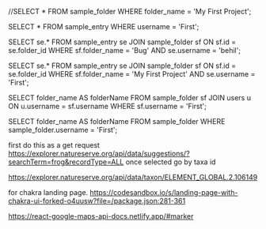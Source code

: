 //SELECT * FROM sample_folder WHERE folder_name = 'My First Project';

SELECT * FROM sample_entry WHERE username = 'First';

SELECT se.*
FROM sample_entry se
JOIN sample_folder sf ON sf.id = se.folder_id
WHERE sf.folder_name = 'Bug' AND se.username = 'behil';

SELECT se.*
FROM sample_entry se
JOIN sample_folder sf ON sf.id = se.folder_id
WHERE sf.folder_name = 'My First Project' AND se.username = 'First';


SELECT folder_name AS folderName
FROM sample_folder sf
JOIN users u ON u.username = sf.username
WHERE sf.username = 'First';

SELECT folder_name AS folderName
FROM sample_folder 
WHERE sample_folder.username = 'First';

first do this as a get request 
https://explorer.natureserve.org/api/data/suggestions/?searchTerm=frog&recordType=ALL
once selected go by taxa id

https://explorer.natureserve.org/api/data/taxon/ELEMENT_GLOBAL.2.106149

for chakra landing page. https://codesandbox.io/s/landing-page-with-chakra-ui-forked-o4uusw?file=/package.json:281-361


https://react-google-maps-api-docs.netlify.app/#marker